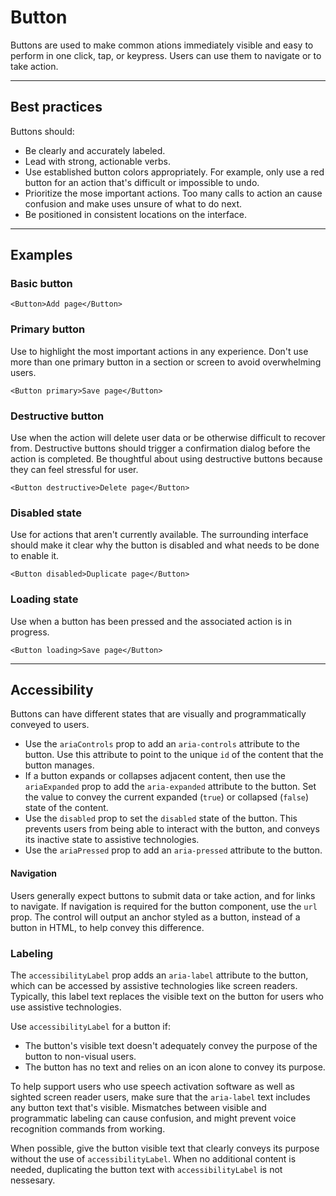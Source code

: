 # Button

Buttons are used to make common ations immediately visible and easy to perform in one click, tap, or keypress.
Users can use them to navigate or to take action.

--- 

## Best practices

Buttons should:

- Be clearly and accurately labeled.
- Lead with strong, actionable verbs.
- Use established button colors appropriately. For example, only use a red button for an action that's difficult or
  impossible to undo.
- Prioritize the mose important actions. Too many calls to action an cause confusion and make uses unsure of what to
  do next.
- Be positioned in consistent locations on the interface.

--- 

## Examples

### Basic button

```vue
<Button>Add page</Button>
```

### Primary button

Use to highlight the most important actions in any experience. Don't use more than one primary button in a section or
screen to avoid overwhelming users.

```vue
<Button primary>Save page</Button>
```

### Destructive button

Use when the action will delete user data or be otherwise difficult to recover from. Destructive buttons should trigger
a confirmation dialog before the action is completed. Be thoughtful about using destructive buttons because they can
feel stressful for user.

```vue
<Button destructive>Delete page</Button>
```

### Disabled state

Use for actions that aren't currently available. The surrounding interface should make it clear why the button is
disabled and what needs to be done to enable it.

```vue
<Button disabled>Duplicate page</Button>
```

### Loading state

Use when a button has been pressed and the associated action is in progress.

```vue
<Button loading>Save page</Button>
```

---

## Accessibility

Buttons can have different states that are visually and programmatically conveyed to users.

- Use the `ariaControls` prop to add an `aria-controls` attribute to the button. Use this attribute to point to the
  unique `id` of the content that the button manages.
- If a button expands or collapses adjacent content, then use the `ariaExpanded` prop to add the `aria-expanded`
  attribute to the button. Set the value to convey the current expanded (`true`) or collapsed (`false`) state of
  the content.
- Use the `disabled` prop to set the `disabled` state of the button. This prevents users from being able to interact
  with the button, and conveys its inactive state to assistive technologies.
- Use the `ariaPressed` prop to add an `aria-pressed` attribute to the button.

#### Navigation

Users generally expect buttons to submit data or take action, and for links to navigate. If navigation is required for 
the button component, use the `url` prop. The control will output an anchor styled as a button, instead of a button in
HTML, to help convey this difference.

### Labeling

The `accessibilityLabel` prop adds an `aria-label` attribute to the button, which can be accessed by assistive
technologies like screen readers. Typically, this label text replaces the visible text on the button for users who
use assistive technologies.

Use `accessibilityLabel` for a button if:

- The button's visible text doesn't adequately convey the purpose of the button to non-visual users.
- The button has no text and relies on an icon alone to convey its purpose.

To help support users who use speech activation software as well as sighted screen reader users, make sure that the
`aria-label` text includes any button text that's visible. Mismatches between visible and programmatic labeling can
cause confusion, and might prevent voice recognition commands from working.

When possible, give the button visible text that clearly conveys its purpose without the use of `accessibilityLabel`.
When no additional content is needed, duplicating the button text with `accessibilityLabel` is not nessesary.
